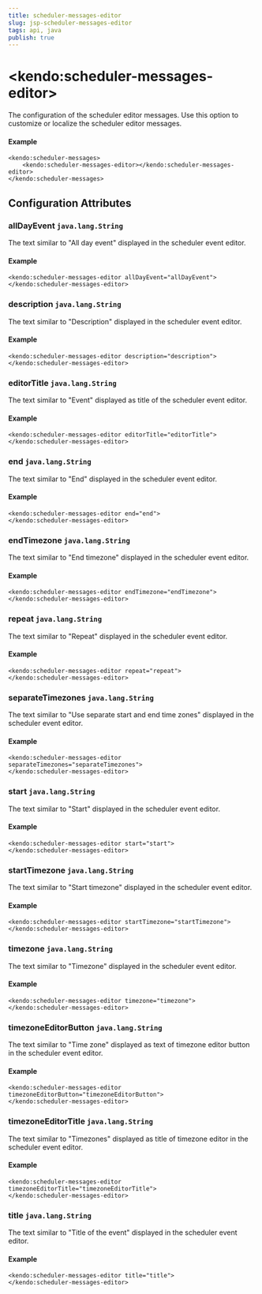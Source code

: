 ```yaml
---
title: scheduler-messages-editor
slug: jsp-scheduler-messages-editor
tags: api, java
publish: true
---
```


# \<kendo:scheduler-messages-editor\>

The configuration of the scheduler editor messages. Use this option to customize or localize the scheduler editor messages.

#### Example
    <kendo:scheduler-messages>
        <kendo:scheduler-messages-editor></kendo:scheduler-messages-editor>
    </kendo:scheduler-messages>

## Configuration Attributes

### allDayEvent `java.lang.String`

The text similar to "All day event" displayed in the scheduler event editor.

#### Example
    <kendo:scheduler-messages-editor allDayEvent="allDayEvent">
    </kendo:scheduler-messages-editor>

### description `java.lang.String`

The text similar to "Description" displayed in the scheduler event editor.

#### Example
    <kendo:scheduler-messages-editor description="description">
    </kendo:scheduler-messages-editor>

### editorTitle `java.lang.String`

The text similar to "Event" displayed as title of the scheduler event editor.

#### Example
    <kendo:scheduler-messages-editor editorTitle="editorTitle">
    </kendo:scheduler-messages-editor>

### end `java.lang.String`

The text similar to "End" displayed in the scheduler event editor.

#### Example
    <kendo:scheduler-messages-editor end="end">
    </kendo:scheduler-messages-editor>

### endTimezone `java.lang.String`

The text similar to "End timezone" displayed in the scheduler event editor.

#### Example
    <kendo:scheduler-messages-editor endTimezone="endTimezone">
    </kendo:scheduler-messages-editor>

### repeat `java.lang.String`

The text similar to "Repeat" displayed in the scheduler event editor.

#### Example
    <kendo:scheduler-messages-editor repeat="repeat">
    </kendo:scheduler-messages-editor>

### separateTimezones `java.lang.String`

The text similar to "Use separate start and end time zones" displayed in the scheduler event editor.

#### Example
    <kendo:scheduler-messages-editor separateTimezones="separateTimezones">
    </kendo:scheduler-messages-editor>

### start `java.lang.String`

The text similar to "Start" displayed in the scheduler event editor.

#### Example
    <kendo:scheduler-messages-editor start="start">
    </kendo:scheduler-messages-editor>

### startTimezone `java.lang.String`

The text similar to "Start timezone" displayed in the scheduler event editor.

#### Example
    <kendo:scheduler-messages-editor startTimezone="startTimezone">
    </kendo:scheduler-messages-editor>

### timezone `java.lang.String`

The text similar to "Timezone" displayed in the scheduler event editor.

#### Example
    <kendo:scheduler-messages-editor timezone="timezone">
    </kendo:scheduler-messages-editor>

### timezoneEditorButton `java.lang.String`

The text similar to "Time zone" displayed as text of timezone editor button in the scheduler event editor.

#### Example
    <kendo:scheduler-messages-editor timezoneEditorButton="timezoneEditorButton">
    </kendo:scheduler-messages-editor>

### timezoneEditorTitle `java.lang.String`

The text similar to "Timezones" displayed as title of timezone editor in the scheduler event editor.

#### Example
    <kendo:scheduler-messages-editor timezoneEditorTitle="timezoneEditorTitle">
    </kendo:scheduler-messages-editor>

### title `java.lang.String`

The text similar to "Title of the event" displayed in the scheduler event editor.

#### Example
    <kendo:scheduler-messages-editor title="title">
    </kendo:scheduler-messages-editor>

 
